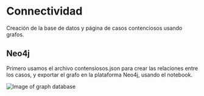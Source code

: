 # Connectividad
Creación de la base de datos y página de casos contenciosos usando grafos.

## Neo4j
Primero usamos el archivo contensiosos.json para crear las relaciones entre los casos, y exportar el grafo en la plataforma Neo4j, usando el notebook.

![Image of graph database](https://CharlesAG.github.com/Connectividad/images/graph1.png)
